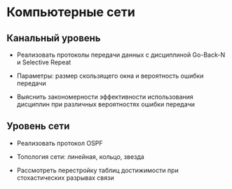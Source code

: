 # Компьютерные сети

## Канальный уровень

* Реализовать протоколы передачи данных с дисциплиной Go-Back-N и Selective Repeat

* Параметры: размер скользящего окна и вероятность ошибки передачи

* Выяснить закономерности эффективности использования дисциплин при различных вероятностях ошибки передачи

## Уровень сети

* Реализовать протокол OSPF

* Топология сети: линейная, кольцо, звезда

* Рассмотреть перестройку таблиц достижимости при стохастических разрывах связи
